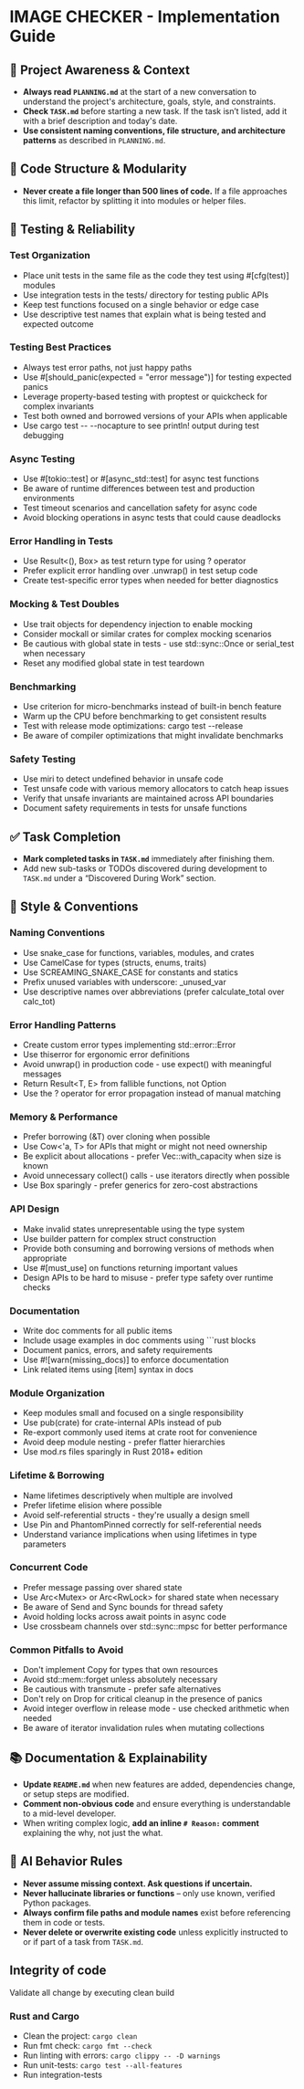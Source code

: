 # IMAGE CHECKER - Implementation Guide

## 🔄 Project Awareness & Context
- **Always read `PLANNING.md`** at the start of a new conversation to understand the project's architecture, goals, style, and constraints.
- **Check `TASK.md`** before starting a new task. If the task isn’t listed, add it with a brief description and today's date.
- **Use consistent naming conventions, file structure, and architecture patterns** as described in `PLANNING.md`.

## 🧱 Code Structure & Modularity
- **Never create a file longer than 500 lines of code.** If a file approaches this limit, refactor by splitting it into modules or helper files.

## 🧪 Testing & Reliability

### Test Organization

- Place unit tests in the same file as the code they test using #[cfg(test)] modules
- Use integration tests in the tests/ directory for testing public APIs
- Keep test functions focused on a single behavior or edge case
- Use descriptive test names that explain what is being tested and expected outcome

### Testing Best Practices

- Always test error paths, not just happy paths
- Use #[should_panic(expected = "error message")] for testing expected panics
- Leverage property-based testing with proptest or quickcheck for complex invariants
- Test both owned and borrowed versions of your APIs when applicable
- Use cargo test -- --nocapture to see println! output during test debugging

### Async Testing

- Use #[tokio::test] or #[async_std::test] for async test functions
- Be aware of runtime differences between test and production environments
- Test timeout scenarios and cancellation safety for async code
- Avoid blocking operations in async tests that could cause deadlocks

### Error Handling in Tests

- Use Result<(), Box<dyn Error>> as test return type for using ? operator
- Prefer explicit error handling over .unwrap() in test setup code
- Create test-specific error types when needed for better diagnostics

### Mocking & Test Doubles

- Use trait objects for dependency injection to enable mocking
- Consider mockall or similar crates for complex mocking scenarios
- Be cautious with global state in tests - use std::sync::Once or serial_test when necessary
- Reset any modified global state in test teardown

### Benchmarking

- Use criterion for micro-benchmarks instead of built-in bench feature
- Warm up the CPU before benchmarking to get consistent results
- Test with release mode optimizations: cargo test --release
- Be aware of compiler optimizations that might invalidate benchmarks

### Safety Testing

- Use miri to detect undefined behavior in unsafe code
- Test unsafe code with various memory allocators to catch heap issues
- Verify that unsafe invariants are maintained across API boundaries
- Document safety requirements in tests for unsafe functions

## ✅ Task Completion
- **Mark completed tasks in `TASK.md`** immediately after finishing them.
- Add new sub-tasks or TODOs discovered during development to `TASK.md` under a “Discovered During Work” section.

## 📎 Style & Conventions

### Naming Conventions

- Use snake_case for functions, variables, modules, and crates
- Use CamelCase for types (structs, enums, traits)
- Use SCREAMING_SNAKE_CASE for constants and statics
- Prefix unused variables with underscore: _unused_var
- Use descriptive names over abbreviations (prefer calculate_total over calc_tot)

### Error Handling Patterns

- Create custom error types implementing std::error::Error
- Use thiserror for ergonomic error definitions
- Avoid unwrap() in production code - use expect() with meaningful messages
- Return Result<T, E> from fallible functions, not Option<T>
- Use the ? operator for error propagation instead of manual matching

### Memory & Performance

- Prefer borrowing (&T) over cloning when possible
- Use Cow<'a, T> for APIs that might or might not need ownership
- Be explicit about allocations - prefer Vec::with_capacity when size is known
- Avoid unnecessary collect() calls - use iterators directly when possible
- Use Box<dyn Trait> sparingly - prefer generics for zero-cost abstractions

### API Design

- Make invalid states unrepresentable using the type system
- Use builder pattern for complex struct construction
- Provide both consuming and borrowing versions of methods when appropriate
- Use #[must_use] on functions returning important values
- Design APIs to be hard to misuse - prefer type safety over runtime checks

### Documentation

- Write doc comments for all public items
- Include usage examples in doc comments using  ```rust blocks
- Document panics, errors, and safety requirements
- Use #![warn(missing_docs)] to enforce documentation
- Link related items using [item] syntax in docs

### Module Organization

- Keep modules small and focused on a single responsibility
- Use pub(crate) for crate-internal APIs instead of pub
- Re-export commonly used items at crate root for convenience
- Avoid deep module nesting - prefer flatter hierarchies
- Use mod.rs files sparingly in Rust 2018+ edition

### Lifetime & Borrowing

- Name lifetimes descriptively when multiple are involved
- Prefer lifetime elision where possible
- Avoid self-referential structs - they're usually a design smell
- Use Pin<T> and PhantomPinned correctly for self-referential needs
- Understand variance implications when using lifetimes in type parameters

### Concurrent Code

- Prefer message passing over shared state
- Use Arc<Mutex<T>> or Arc<RwLock<T>> for shared state when necessary
- Be aware of Send and Sync bounds for thread safety
- Avoid holding locks across await points in async code
- Use crossbeam channels over std::sync::mpsc for better performance

### Common Pitfalls to Avoid

- Don't implement Copy for types that own resources
- Avoid std::mem::forget unless absolutely necessary
- Be cautious with transmute - prefer safe alternatives
- Don't rely on Drop for critical cleanup in the presence of panics
- Avoid integer overflow in release mode - use checked arithmetic when needed
- Be aware of iterator invalidation rules when mutating collections

## 📚 Documentation & Explainability
- **Update `README.md`** when new features are added, dependencies change, or setup steps are modified.
- **Comment non-obvious code** and ensure everything is understandable to a mid-level developer.
- When writing complex logic, **add an inline `# Reason:` comment** explaining the why, not just the what.

## 🧠 AI Behavior Rules
- **Never assume missing context. Ask questions if uncertain.**
- **Never hallucinate libraries or functions** – only use known, verified Python packages.
- **Always confirm file paths and module names** exist before referencing them in code or tests.
- **Never delete or overwrite existing code** unless explicitly instructed to or if part of a task from `TASK.md`.

## Integrity of code
Validate all change by executing clean build

### Rust and Cargo
- Clean the project: `cargo clean`
- Run fmt check: `cargo fmt --check`
- Run linting with errors: `cargo clippy -- -D warnings`
- Run unit-tests: `cargo test --all-features`
- Run integration-tests
